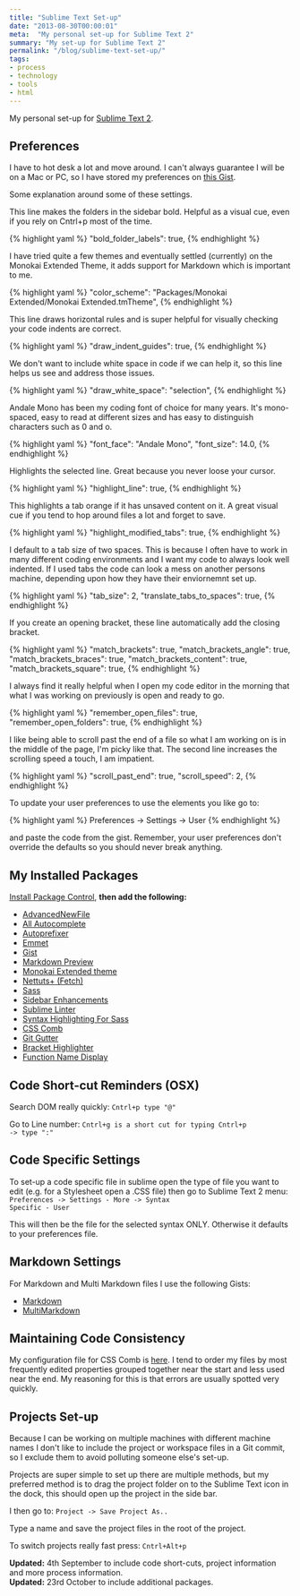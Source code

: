 ```yaml
---
title: "Sublime Text Set-up"
date: "2013-08-30T00:00:01"
meta:  "My personal set-up for Sublime Text 2"
summary: "My set-up for Sublime Text 2"
permalink: "/blog/sublime-text-set-up/"
tags:
- process
- technology
- tools
- html
---
```

My personal set-up for [Sublime Text 2](https://www.sublimetext.com "Sublime Text 2").

## Preferences

I have to hot desk a lot and move around. I can't always guarantee I will be on a Mac or PC, so I have stored my preferences on [this Gist](https://gist.github.com/vipickering/6375327).

Some explanation around some of these settings.

This line makes the folders in the sidebar bold. Helpful as a visual cue, even if you rely on Cntrl+p most of the time.

{% highlight yaml %}
  "bold_folder_labels": true,
{% endhighlight %}

I have tried quite a few themes and eventually settled (currently) on the Monokai Extended Theme, it adds support for Markdown which is important to me.

{% highlight yaml %}
  "color_scheme": "Packages/Monokai Extended/Monokai Extended.tmTheme",
{% endhighlight %}

This line draws horizontal rules and is super helpful for visually checking your code indents are correct.

{% highlight yaml %}
  "draw_indent_guides": true,
{% endhighlight %}

We don't want to include white space in code if we can help it, so this line helps us see and address those issues.

{% highlight yaml %}
  "draw_white_space": "selection",
{% endhighlight %}

Andale Mono has been my coding font of choice for many years. It's mono-spaced, easy to read at different sizes and has easy to distinguish characters such as 0 and o.

{% highlight yaml %}
  "font_face": "Andale Mono",
  "font_size": 14.0,
{% endhighlight %}

Highlights the selected line. Great because you never loose your cursor.

{% highlight yaml %}
  "highlight_line": true,
{% endhighlight %}

This highlights a tab orange if it has unsaved content on it. A great visual cue if you tend to hop around files a lot and forget to save.

{% highlight yaml %}
  "highlight_modified_tabs": true,
{% endhighlight %}

I default to a tab size of two spaces. This is because I often have to work in many different coding environments and I want my code to always look well indented. If I used tabs the code can look a mess on another persons machine, depending upon how they have their enviornemnt set up.

{% highlight yaml %}
  "tab_size": 2,
  "translate_tabs_to_spaces": true,
{% endhighlight %}

If you create an opening bracket, these line automatically add the closing bracket.

{% highlight yaml %}
  "match_brackets": true,
  "match_brackets_angle": true,
  "match_brackets_braces": true,
  "match_brackets_content": true,
  "match_brackets_square": true,
{% endhighlight %}

I always find it really helpful when I open my code editor in the morning that what I was working on previously is open and ready to go.

{% highlight yaml %}
  "remember_open_files": true,
  "remember_open_folders": true,
{% endhighlight %}

I like being able to scroll past the end of a file so what I am working on is in the middle of the page, I'm picky like that.
The second line increases the scrolling speed a touch, I am impatient.

{% highlight yaml %}
  "scroll_past_end": true,
  "scroll_speed": 2,
{% endhighlight %}

To update your user preferences to use the elements you like go to:

{% highlight yaml %}
  Preferences -> Settings -> User
{% endhighlight %}

and paste the code from the gist. Remember, your user preferences don't override the defaults so you should never break anything.

## My Installed Packages
[Install Package Control](https://packagecontrol.io), **then add the following:**

-  [AdvancedNewFile](https://github.com/skuroda/Sublime-AdvancedNewFile)
-  [All Autocomplete](https://github.com/alienhard/SublimeAllAutocomplete)
-  [Autoprefixer](https://github.com/sindresorhus/sublime-autoprefixer)
-  [Emmet](https://docs.emmet.io)
-  [Gist](https://github.com/condemil/Gist)
-  [Markdown Preview](https://github.com/revolunet/sublimetext-markdown-preview)
-  [Monokai Extended theme](https://github.com/jonschlinkert/sublime-monokai-extended)
-  [Nettuts+ (Fetch)](https://net.tutsplus.com/articles/news/introducing-nettuts-fetch/)
-  [Sass](https://github.com/mischah/Sublime-Text-2-Settings/tree/master/Sass)
-  [Sidebar Enhancements](https://github.com/titoBouzout/SideBarEnhancements/tree/st3)
-  [Sublime Linter](https://github.com/SublimeLinter/SublimeLinter)
-  [Syntax Highlighting For Sass](https://github.com/P233/Syntax-highlighting-for-Sass)
-  [CSS Comb](https://csscomb.com)
-  [Git Gutter](https://github.com/jisaacks/GitGutter)
-  [Bracket Highlighter](https://github.com/facelessuser/BracketHighlighter)
-  [Function Name Display](https://github.com/akrabat/SublimeFunctionNameDisplay)

## Code Short-cut Reminders (OSX)

Search DOM really quickly: <code>Cntrl+p type "@"</code>

Go to Line number: <code>Cntrl+g is a short cut for typing Cntrl+p -> type ":"</code>


## Code Specific Settings
To set-up a code specific file in sublime open the type of file you want to edit (e.g. for a Stylesheet open a .CSS file) then go to Sublime Text 2 menu: <code>Preferences -> Settings - More -> Syntax Specific - User</code>

This will then be the file for the selected syntax ONLY. Otherwise it defaults to your preferences file.

## Markdown Settings

For Markdown and Multi Markdown files I use the following Gists:

-  [Markdown](https://gist.github.com/vipickering/6672778)
-  [MultiMarkdown](https://gist.github.com/vipickering/6672771)

## Maintaining Code Consistency

My configuration file for CSS Comb is [here](https://gist.github.com/vipickering/6582514). I tend to order my files by most frequently edited properties grouped together near the start and less used near the end. My reasoning for this is that errors are usually spotted very quickly.

## Projects Set-up
Because I can be working on multiple machines with different machine names I don't like to include the project or workspace files in a Git commit, so I exclude them to avoid polluting someone else's set-up.

Projects are super simple to set up there are multiple methods, but my preferred method is to drag the project folder on to the Sublime Text icon in the dock, this should open up the project in the side bar.

I then go to: <code>Project -> Save Project As..</code>

Type a name and save the project files in the root of the project.

To switch projects really fast press: <code>Cntrl+Alt+p</code>

<p class="updateHighlight"><strong>Updated:</strong> 4th September to include code short-cuts, project information and more process information.<br/><strong>Updated:</strong> 23rd October to include additional packages.</p>
